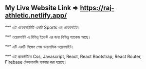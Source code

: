 ## My Live Website Link => https://raj-athletic.netlify.app/

“\*” এই ওয়েবসাইটটি একটি Sports এর ওয়েবসাইট।

“\*” ওয়েবসাইট এ বিভিন্ন ইভেন্ট এর জন্য বিভিন্ন প্যাকেজ আছে।

“\*” এটি একটি সিঙ্গেল পেজ ডায়নামিক ওয়েবসাইট।

“\*” এই প্রজেক্টটিতে Css, Javascript, React, React Bootstrap, React Router, Firebase টেকনোলজি ব্যবহার করা হয়েছে।
